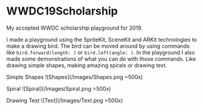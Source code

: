 # WWDC19Scholarship
My accepted WWDC scholarship playground for 2019.

I made a playground using the SpriteKit, SceneKit and ARKit technologies to make a drawing bird. The bird can be moved around by using commands like `bird.forward(length: )` or `bird.left(angle: )`. In the playground I also made some demonstrations of what you can do with those commands. Like drawing simple shapes, making amazing spirals or drawing text. 

Simple Shapes
![Shapes](/Images/Shapes.png =500x)

Spiral
![Spiral](/Images/Spiral.png =500x)

Drawing Text
![Text](/Images/Text.png =500x)
